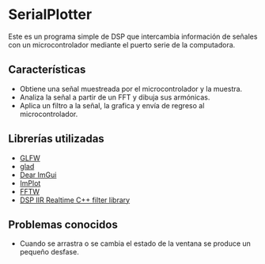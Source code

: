 # SerialPlotter

Este es un programa simple de DSP que intercambia información de señales con un microcontrolador mediante el puerto serie de la computadora.

## Características
- Obtiene una señal muestreada por el microcontrolador y la muestra.
- Analiza la señal a partir de un FFT y dibuja sus armónicas.
- Aplica un filtro a la señal, la grafica y envía de regreso al microcontrolador.

## Librerías utilizadas
- [GLFW](https://github.com/glfw/glfw)
- [glad](https://github.com/Dav1dde/glad)
- [Dear ImGui](https://github.com/ocornut/imgui)
- [ImPlot](https://github.com/epezent/implot)
- [FFTW](https://fftw.org/)
- [DSP IIR Realtime C++ filter library](https://github.com/berndporr/iir1)

## Problemas conocidos
- Cuando se arrastra o se cambia el estado de la ventana se produce un pequeño desfase.
